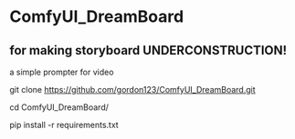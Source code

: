 # ComfyUI_DreamBoard

## for making storyboard UNDERCONSTRUCTION!

a simple prompter for video

git clone https://github.com/gordon123/ComfyUI_DreamBoard.git

cd ComfyUI_DreamBoard/

pip install -r requirements.txt
